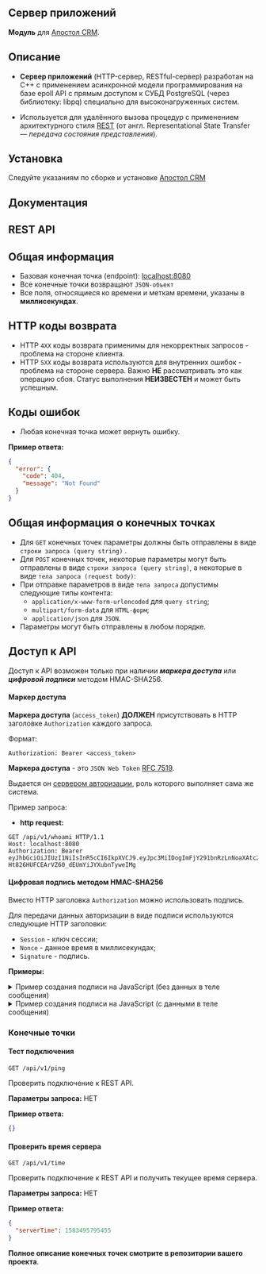 Сервер приложений
-
**Модуль** для [Апостол CRM](https://github.com/ufocomp/apostol-crm).

Описание
-
* **Сервер приложений** (HTTP-сервер, RESTful-сервер) разработан на C++ с применением асинхронной модели программирования на базе epoll API с прямым доступом к СУБД PostgreSQL (через библиотеку: libpq) специально для высоконагруженных систем. 

* Используется для удалённого вызова процедур с применением архитектурного стиля [REST](https://ru.wikipedia.org/wiki/REST) (от англ. Representational State Transfer — _передача состояния представления_).

Установка
-
Следуйте указаниям по сборке и установке [Апостол CRM](https://github.com/ufocomp/apostol-crm#%D1%81%D0%B1%D0%BE%D1%80%D0%BA%D0%B0-%D0%B8-%D1%83%D1%81%D1%82%D0%B0%D0%BD%D0%BE%D0%B2%D0%BA%D0%B0)

Документация
-
## REST API

## Общая информация
 * Базовая конечная точка (endpoint): [localhost:8080](http://localhost:8080)
 * Все конечные точки возвращают `JSON-объект`
 * Все поля, относящиеся ко времени и меткам времени, указаны в **миллисекундах**. 

## HTTP коды возврата
 * HTTP `4XX` коды возврата применимы для некорректных запросов - проблема на стороне клиента.
 * HTTP `5XX` коды возврата используются для внутренних ошибок - проблема на стороне сервера. Важно **НЕ** рассматривать это как операцию сбоя. Статус выполнения **НЕИЗВЕСТЕН** и может быть успешным.
 
## Коды ошибок
 * Любая конечная точка может вернуть ошибку.
  
**Пример ответа:**
```json
{
  "error": {
    "code": 404,
    "message": "Not Found"
  }
}
```

## Общая информация о конечных точках
 * Для `GET` конечных точек параметры должны быть отправлены в виде `строки запроса (query string)` .
 * Для `POST` конечных точек, некоторые параметры могут быть отправлены в виде `строки запроса (query string)`, а некоторые в виде `тела запроса (request body)`:
 * При отправке параметров в виде `тела запроса` допустимы следующие типы контента:
    * `application/x-www-form-urlencoded` для `query string`;
    * `multipart/form-data` для `HTML-форм`;
    * `application/json` для `JSON`.
 * Параметры могут быть отправлены в любом порядке.

## Доступ к API

Доступ к API возможен только при наличии _**маркера доступа**_ или **_цифровой подписи_** методом HMAC-SHA256. 

#### Маркер доступа

**Маркера доступа** (`access_token`) **ДОЛЖЕН** присутствовать в HTTP заголовке `Authorization` каждого запроса.
 
Формат:
~~~
Authorization: Bearer <access_token>
~~~

**Маркера доступа** - это `JSON Web Token` [RFC 7519](https://tools.ietf.org/html/rfc7519). 

Выдается он [сервером авторизации](https://github.com/ufocomp/module-AuthServer), роль которого выполняет сама же система.

Пример запроса:
* **http request:**
```http request
GET /api/v1/whoami HTTP/1.1
Host: localhost:8080
Authorization: Bearer eyJhbGciOiJIUzI1NiIsInR5cCI6IkpXVCJ9.eyJpc3MiIDogImFjY291bnRzLnNoaXAtc2FmZXR5LnJ1IiwgImF1ZCIgOiAid2ViLXNoaXAtc2FmZXR5LnJ1IiwgInN1YiIgOiAiZGZlMDViNzhhNzZiNmFkOGUwZmNiZWYyNzA2NzE3OTNiODZhYTg0OCIsICJpYXQiIDogMTU5MzUzMjExMCwgImV4cCIgOiAxNTkzNTM1NzEwfQ.NorYsi-Ht826HUFCEArVZ60_dEUmYiJYXubnTyweIMg
````

#### Цифровая подпись методом HMAC-SHA256

Вместо HTTP заголовка `Authorization` можно использовать подпись. 

Для передачи данных авторизации в виде подписи используются следующие HTTP заголовки:
  * `Session` - ключ сессии;
  * `Nonce` - данное время в миллисекундах;
  * `Signature` - подпись.

**Примеры:**

<details>
  <summary>Пример создания подписи на JavaScript (без данных в теле сообщения)</summary>
  
~~~javascript
// CryptoJS - Standard JavaScript cryptography library

const body = null;

const Session = localStorage.getItem('Session'); // efa885ebde1baa991a3c798fc1141f6bec92fc90
const Secret = localStorage.getItem('Secret'); // y2WYJRE9f13g6qwFOEOe0rGM/ISlGFEEesUpQadHNd/aJL+ExKRj5E6OSQ9TuJRC

const Path = '/whoami';
const Nonce = (Date.now() * 1000).toString(); // 1589998352818000
const Body = JSON.stringify(body); // if body === null then Body = "null" <-- string  

const sigData = `${Path}${Nonce}${Body}`; // /whoami1589998352818000null

const Signature = CryptoJS.HmacSHA256(sigData, Secret).toString(); // 91609292e250fc30c48c2ad387d1121c703853fa88ce027e6ba0efe1fcb50ba1

let headers = new Headers();

headers.append('Session', Session);
headers.append('Nonce', Nonce);
headers.append('Signature', Signature);
headers.append('Content-Type', 'application/json');

const init = {
    method: 'POST',
    headers: headers,
    body: Body,
    mode: "cors"
};

const apiPath = `/api/v1${Path}`;

fetch(apiPath, init)
    .then((response) => {
        return response.json();
    })
    .then((json) => {
        console.log(json);
    })
    .catch((e) => {
        console.log(e.message);
});
~~~

* **openssl command:**
```shell script
echo -n "/whoami1589998352818000null" | \
openssl sha256 -hmac "y2WYJRE9f13g6qwFOEOe0rGM/ISlGFEEesUpQadHNd/aJL+ExKRj5E6OSQ9TuJRC"
(stdin)= 91609292e250fc30c48c2ad387d1121c703853fa88ce027e6ba0efe1fcb50ba1
```
* **curl command:**
```curl
curl -X POST \
     -H "Session: efa885ebde1baa991a3c798fc1141f6bec92fc90" \
     -H "Nonce: 1589998352818000" \
     -H "Signature: 91609292e250fc30c48c2ad387d1121c703853fa88ce027e6ba0efe1fcb50ba1" \
     http://localhost:8080/api/v1/whoami
````     
* **http request:**
```http request
POST /api/v1/whoami HTTP/1.1
Host: localhost:8080
Session: efa885ebde1baa991a3c798fc1141f6bec92fc90
Nonce: 1589998352818000
Signature: 91609292e250fc30c48c2ad387d1121c703853fa88ce027e6ba0efe1fcb50ba1
````
</details>
  
<details>
  <summary>Пример создания подписи на JavaScript (с данными в теле сообщения)</summary>

~~~javascript
// CryptoJS - Standard JavaScript cryptography library

const body = {
  classcode : 'client',
  statecode : 'enabled',
  actioncode: 'invite'
};

const Session = localStorage.getItem('Session'); // efa885ebde1baa991a3c798fc1141f6bec92fc90
const Secret = localStorage.getItem('Secret'); // y2WYJRE9f13g6qwFOEOe0rGM/ISlGFEEesUpQadHNd/aJL+ExKRj5E6OSQ9TuJRC

const Path = '/method/get';
const Nonce = (Date.now() * 1000).toString(); // 1589998352902000
const Body = JSON.stringify(body); // <-- JSON string  

const sigData = `${Path}${Nonce}${Body}`; // /method/get1589998352902000{"classcode":"client","statecode":"enabled","actioncode":"invite"}

const Signature = CryptoJS.HmacSHA256(sigData, Secret).toString(); // 2b2bf5188ea40dfe8207efec56956b6170bdbc2f0ab0bffd8b50acd60979b09b

let headers = new Headers();

headers.append('Session', Session);
headers.append('Nonce', Nonce);
headers.append('Signature', Signature);
headers.append('Content-Type', 'application/json');

const init = {
    method: 'POST',
    headers: headers,
    body: Body,
    mode: "cors"
};

const apiPath = `/api/v1${Path}`;

fetch(apiPath, init)
    .then((response) => {
        return response.json();
    })
    .then((json) => {
        console.log(json);
    })
    .catch((e) => {
        console.log(e.message);
});
~~~

* **openssl command:**
```shell script
echo -n "/method/get1589998352902000{\"classcode\":\"client\",\"statecode\":\"enabled\",\"actioncode\":\"invite\"}" | \
openssl sha256 -hmac "y2WYJRE9f13g6qwFOEOe0rGM/ISlGFEEesUpQadHNd/aJL+ExKRj5E6OSQ9TuJRC"
(stdin)= 2b2bf5188ea40dfe8207efec56956b6170bdbc2f0ab0bffd8b50acd60979b09b
````
* **curl command:**
```curl
curl -X POST \
     -H "Session: efa885ebde1baa991a3c798fc1141f6bec92fc90" \
     -H "Nonce: 1589998352902000" \
     -H "Signature: 2b2bf5188ea40dfe8207efec56956b6170bdbc2f0ab0bffd8b50acd60979b09b" \
     -d "{\"classcode\":\"client\",\"statecode\":\"enabled\",\"actioncode\":\"invite\"}" \
     http://localhost:8080/api/v1/method/get
````
* **http request:**
```http request
POST /api/v1/method/get HTTP/1.1
Host: localhost:8080
Session: efa885ebde1baa991a3c798fc1141f6bec92fc90
Nonce: 1589998352902000
Signature: 2b2bf5188ea40dfe8207efec56956b6170bdbc2f0ab0bffd8b50acd60979b09b

{"classcode":"client","statecode":"enabled","actioncode":"invite"}
````
</details>

### Конечные точки

#### Тест подключения
```http request
GET /api/v1/ping
```
Проверить подключение к REST API.
 
**Параметры запроса:**
НЕТ
 
**Пример ответа:**
```json
{}
```
 
#### Проверить время сервера
```http request
GET /api/v1/time
```
Проверить подключение к REST API и получить текущее время сервера.
 
**Параметры запроса:**
 НЕТ
  
**Пример ответа:**
```json
{
  "serverTime": 1583495795455
}
```

**Полное описание конечных точек смотрите в репозитории вашего проекта**.
